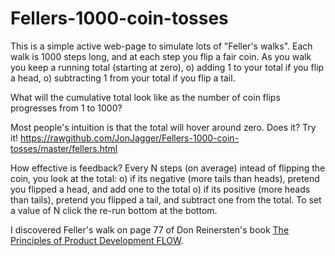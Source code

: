 Fellers-1000-coin-tosses
========================

This is a simple active web-page to simulate lots of "Feller's walks".
Each walk is 1000 steps long, and at each step you flip a fair coin.
As you walk you keep a running total (starting at zero), 
  o) adding 1 to your total if you flip a head,
  o) subtracting 1 from your total if you flip a tail.

What will the cumulative total look like as the number of coin flips
progresses from 1 to 1000? 

Most people's intuition is that the total will hover around zero.
Does it?
Try it!
https://rawgithub.com/JonJagger/Fellers-1000-coin-tosses/master/fellers.html

How effective is feedback?
Every N steps (on average) intead of flipping the coin, you look at the total:
  o) if its negative (more tails than heads), pretend you 
     flipped a head, and add one to the total
  o) if its positive (more heads than tails), pretend you
     flipped a tail, and subtract one from the total.
To set a value of N click the re-run bottom at the bottom.


I discovered Feller's walk on page 77 of Don Reinersten's book
<a href="http://jonjagger.blogspot.co.uk/2012/06/principles-of-product-development-flow.html">
The Principles of Product Development FLOW</a>.
